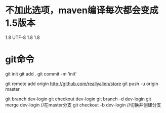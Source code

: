  # 不加此选项，maven编译每次都会变成1.5版本
 <properties>
        <java.version>1.8</java.version>
        <project.build.sourceEncoding>UTF-8</project.build.sourceEncoding>
        <maven.compiler.source>1.8</maven.compiler.source>
        <maven.compiler.target>1.8</maven.compiler.target>
  </properties>
  


# git命令
git init
git add .
git commit -m 'init'

git remote add origin http://github.com/reallyalien/store
git push -u origin master

git branch dev-login
git checkout dev-login
git branch -d dev-login
git merge dev-login //在master分支
git checkout -b dev-login //切换并创建分支

